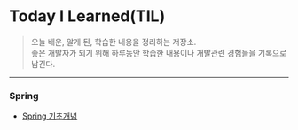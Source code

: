 # Today I Learned(TIL)

> 오늘 배운, 알게 된, 학습한 내용을 정리하는 저장소. <br/>
> 좋은 개발자가 되기 위해 하루동안 학습한 내용이나 개발관련 경험들을 기록으로 남긴다. <br/>

---

### Spring

- [Spring 기초개념](https://github.com/Jimin2123/TIL/blob/master/Spring/Spring%20FrameWork%EA%B8%B0%EC%B4%88%20%EA%B0%9C%EB%85%90.md)<br/>
